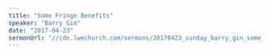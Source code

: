 ```yaml
---
title: "Some Fringe Benefits"
speaker: "Barry Gin"
date: "2017-04-23"
sermonUrl: "//cdn.lwechurch.com/sermons/20170423_sunday_barry_gin_some_fringe_benefits.mp3"
---
```


